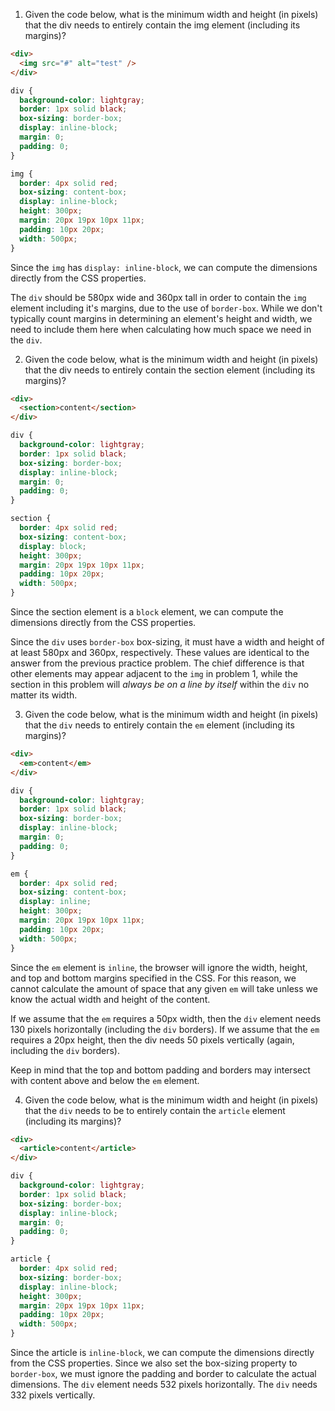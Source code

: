1) Given the code below, what is the minimum width and height (in pixels) that the div needs to entirely contain the img element (including its margins)?
```html
<div>
  <img src="#" alt="test" />
</div>
```
```css
div {
  background-color: lightgray;
  border: 1px solid black;
  box-sizing: border-box;
  display: inline-block;
  margin: 0;
  padding: 0;
}

img {
  border: 4px solid red;
  box-sizing: content-box;
  display: inline-block;
  height: 300px;
  margin: 20px 19px 10px 11px;
  padding: 10px 20px;
  width: 500px;
}
```
Since the `img` has `display: inline-block`, we can compute the dimensions directly from the CSS properties. 

The `div` should be 580px wide and 360px tall in order to contain the `img` element including it's margins, due to the use of `border-box`. While we don't typically count margins in determining an element's height and width, we need to include them here when calculating how much space we need in the `div`.

2) Given the code below, what is the minimum width and height (in pixels) that the div needs to entirely contain the section element (including its margins)?
```html
<div>
  <section>content</section>
</div>
```
```css
div {
  background-color: lightgray;
  border: 1px solid black;
  box-sizing: border-box;
  display: inline-block;
  margin: 0;
  padding: 0;
}

section {
  border: 4px solid red;
  box-sizing: content-box;
  display: block;
  height: 300px;
  margin: 20px 19px 10px 11px;
  padding: 10px 20px;
  width: 500px;
}
```
Since the section element is a `block` element, we can compute the dimensions directly from the CSS properties. 

Since the `div` uses `border-box` box-sizing, it must have a width and height of at least 580px and 360px, respectively. These values are identical to the answer from the previous practice problem. The chief difference is that other elements may appear adjacent to the `img` in problem 1, while the section in this problem will _always be on a line by itself_ within the `div` no matter its width.

3) Given the code below, what is the minimum width and height (in pixels) that the `div` needs to entirely contain the `em` element (including its margins)?
```html
<div>
  <em>content</em>
</div>
```
```css
div {
  background-color: lightgray;
  border: 1px solid black;
  box-sizing: border-box;
  display: inline-block;
  margin: 0;
  padding: 0;
}

em {
  border: 4px solid red;
  box-sizing: content-box;
  display: inline;
  height: 300px;
  margin: 20px 19px 10px 11px;
  padding: 10px 20px;
  width: 500px;
}
```
Since the `em` element is `inline`, the browser will ignore the width, height, and top and bottom margins specified in the CSS. For this reason, we cannot calculate the amount of space that any given `em` will take unless we know the actual width and height of the content.

If we assume that the `em` requires a 50px width, then the `div` element needs 130 pixels horizontally (including the `div` borders). If we assume that the `em` requires a 20px height, then the div needs 50 pixels vertically (again, including the `div` borders).

Keep in mind that the top and bottom padding and borders may intersect with content above and below the `em` element.

4) Given the code below, what is the minimum width and height (in pixels) that the `div` needs to be to entirely contain the `article` element (including its margins)?
```html
<div>
  <article>content</article>
</div>
```
```css
div {
  background-color: lightgray;
  border: 1px solid black;
  box-sizing: border-box;
  display: inline-block;
  margin: 0;
  padding: 0;
}

article {
  border: 4px solid red;
  box-sizing: border-box;
  display: inline-block;
  height: 300px;
  margin: 20px 19px 10px 11px;
  padding: 10px 20px;
  width: 500px;
}
```
Since the article is `inline-block`, we can compute the dimensions directly from the CSS properties. Since we also set the box-sizing property to `border-box`, we must ignore the padding and border to calculate the actual dimensions. The `div` element needs 532 pixels horizontally. The `div` needs 332 pixels vertically.
